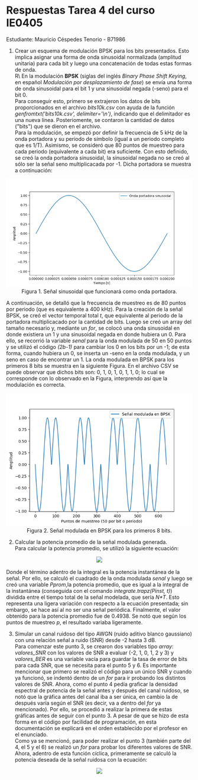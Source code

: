 # Respuestas Tarea 4 del curso IE0405
Estudiante: Mauricio Céspedes Tenorio - B71986

1. Crear un esquema de modulación BPSK para los bits presentados. Esto implica asignar una forma de onda sinusoidal normalizada (amplitud unitaria) para cada bit y luego una concatenación de todas estas formas de onda.  
R\ En la modulación **BPSK** (siglas del inglés *Binary Phase Shift Keying*, en español *Modulación por desplazamiento de fase*) se envía una forma de onda sinusoidal para el bit 1 y una sinusoidal negada (-seno) para el bit 0.  
Para conseguir esto, primero se extrajeron los datos de bits proporcionados en el archivo *bits10k.csv* con ayuda de la función *genfromtxt('bits10k.csv', delimiter='\n')*, indicando que el delimitador es una nueva línea. Posteriomente, se contaron la cantidad de datos ("bits") que se dieron en el archivo.  
Para la modulación, se empezó por definir la frecuencia de 5 kHz de la onda portadora y su periodo de símbolo (igual a un periodo completo que es 1/T). Asimismo, se consideró que 80 puntos de muestreo para cada periodo (equivalente a cada bit) era suficiente. Con esto  definido, se creó la onda portadora sinusoidal, la sinusoidal negada no se creó al sólo ser la señal seno multiplicacada por -1. Dicha portadora se muestra a continuación:  
<p align="center">
  <img src="Imagenes/Portadora.png"/>
  <br>
  Figura 1. Señal sinusoidal que funcionará como onda portadora.
</p>  
A continuación, se detalló que la frecuencia de muestreo es de 80 puntos por periodo (que es equivalente a 400 kHz). Para la creación de la señal BPSK, se creó el vector temporal total <em>t</em>, que equivalente al periodo de la portadora multiplicacado por la cantidad de bits. Luego se creó un array del tamaño necesario y, mediante un <em>for</em>, se colocó una onda sinusoidal en donde existiera un 1 y una sinusoidal negada en donde hubiera un 0. Para ello, se recorrió la variable <em>senal</em> para la onda modulada de 50 en 50 puntos y se utilizó el código <em>(2b-1)</em> para cambiar los 0 en los bits por un -1; de esta forma, cuando hubiera un 0, se inserta un -seno en la onda modulada, y un seno en caso de encontrar un 1.  
La onda modulada en BPSK para los primeros 8 bits se muestra en la siguiente Figura. En el archivo CSV se puede observar que dichos bits son: 0, 1, 0, 1, 0, 1, 1, 0; lo cual se corresponde con lo observado en la Figura, interprendo así que la modulación es correcta.  
<p align="center">
  <img src="Imagenes/Senal_BPSK.png"/>
  <br>
  Figura 2. Señal modulada en BPSK para los primeros 8 bits.
</p>  

2. Calcular la potencia promedio de la señal modulada generada.  
Para calcular la potencia promedio, se utilizó la siguiente ecuación:  
<p align="center">
  <img src="https://render.githubusercontent.com/render/math?math=P(T) = \frac{1}{2T}\int_{-T}^{T}x^2(t) \mathrm{d}t = A\{x^2(t)\}">  
</p>  
Donde el término adentro de la integral es la potencia instantánea de la señal. Por ello, se calculó el cuadrado de la onda modulada <em>senal</em> y luego se creó una variable <em>Pprom</em>,la potencia promedio, que es igual a la integral de la instantánea (conseguida con el comando <em>integrate.trapz(Pinst, t)</em>) dividida entre el tiempo total de la señal modelada, que sería <em>N*T</em>. Esto representa una ligera variación con respecto a la ecuación presentada; sin embargo, se hace así al no ser una señal periódica. Finalmente, el valor obtenido para la potencia promedio fue de 0.4938. Se notó que según los puntos de muestreo <em>p</em>, el resultado variaba ligeramente.  

3. Simular un canal ruidoso del tipo AWGN (ruido aditivo blanco gaussiano) con una relación señal a ruido (SNR) desde -2 hasta 3 dB.  
Para comenzar este punto 3, se crearon dos variables tipo <em>array</em>: <em>valores_SNR</em> con los valores de SNR a evaluar (-2, 1, 0, 1, 2 y 3) y <em>valores_BER</em> es una variable vacía para guardar la tasa de error de bits para cada SNR, que se necesita para el punto 5 y 6. Es importante mencionar que primero se realizó el código para un único SNR y cuando ya funcionó, se indentó dentro de un <em>for</em> para ir probando los distintos valores de SNR. Ahora, como el punto 4 pedía graficar la densidad espectral de potencia de la señal antes y después del canal ruidoso, se notó que la gráfica antes del canal iba a ser única, en cambio la de después varía según el SNR (es decir, va a dentro del <em>for</em> ya mencionado). Por ello, se procedió a realizar la primera de estas gráficas antes de seguir con el punto 3. A pesar de que se hizo de esta forma en el código por facilidad de programación, en esta documentación se explicará en el orden establecido por el profesor en el enunciado.  
Como ya se mencionó, para poder realizar el punto 3 (también parte del 4, el 5 y el 6) se realizó un <em>for</em> para probar los diferentes valores de SNR. Ahora, adentro de esta función cíclica, primeramente se calculó la potencia deseada de la señal ruidosa con la ecuación:
<p align="center">
  <img src="https://render.githubusercontent.com/render/math?math=P(T) = \frac{1}{2T}\int_{-T}^{T}x^2(t) \mathrm{d}t = A\{x^2(t)\}">  
</p>  
